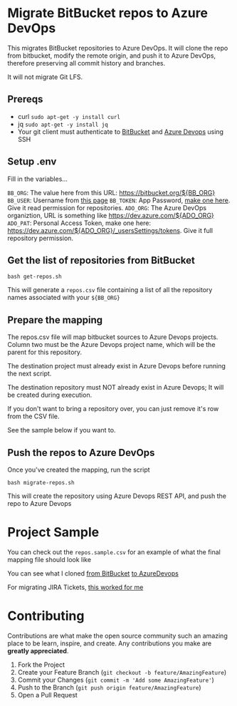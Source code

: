 # Migrate BitBucket repos to Azure DevOps

This migrates BitBucket repositories to Azure DevOps.  It will clone the repo from bitbucket, modify the remote origin, and push it to Azure DevOps, therefore preserving all commit history and branches.

It will not migrate Git LFS.

## Prereqs

* curl `sudo apt-get -y install curl`
* jq `sudo apt-get -y install jq`
* Your git client must authenticate to [BitBucket](https://support.atlassian.com/bitbucket-cloud/docs/set-up-an-ssh-key/) and [Azure Devops](https://docs.microsoft.com/en-us/azure/devops/repos/git/use-ssh-keys-to-authenticate?view=azure-devops) using SSH

## Setup .env

Fill in the variables...

`BB_ORG`: The value here from this URL: https://bitbucket.org/${BB_ORG}
`BB_USER`: Username from [this page](https://bitbucket.org/account/settings/)
`BB_TOKEN`: App Password, [make one here](https://bitbucket.org/account/settings/app-passwords/).  Give it read permission for repositories.
`ADO_ORG`: The Azure DevOps organiztion, URL is something like https://dev.azure.com/${ADO_ORG}
`ADO_PAT`: Personal Access Token, make one here: https://dev.azure.com/${ADO_ORG}/_usersSettings/tokens.  Give it full repository permission.

## Get the list of repositories from BitBucket

```
bash get-repos.sh
```

This will generate a `repos.csv` file containing a list of all the repository names associated with your `${BB_ORG}`

## Prepare the mapping

The repos.csv file will map bitbucket sources to Azure Devops projects.  Column two must be the Azure Devops project name, which will be the parent for this repository.  

The destination project must already exist in Azure Devops before running the next script.

The destination repository must NOT already exist in Azure Devops; It will be created during execution.

If you don't want to bring a repository over, you can just remove it's row from the CSV file.

See the sample below if you want to.    

## Push the repos to Azure DevOps

Once you've created the mapping, run the script

```
bash migrate-repos.sh
```

This will create the repository using Azure Devops REST API, and push the repo to Azure Devops

# Project Sample

You can check out the `repos.sample.csv` for an example of what the final mapping file should look like

You can see what I cloned [from BitBucket](https://bitbucket.org/alex4108/azuredevops-migrate-sample/src/master/) [to AzureDevops](https://dev.azure.com/alex41081/BitBucket%20AzureDevops%20Migrate%20Sample/_git/azuredevops-migrate-sample)

For migrating JIRA Tickets, [this worked for me](https://github.com/solidify/jira-azuredevops-migrator)

# Contributing

Contributions are what make the open source community such an amazing place to be learn, inspire, and create. Any contributions you make are **greatly appreciated**.

1. Fork the Project
2. Create your Feature Branch (`git checkout -b feature/AmazingFeature`)
3. Commit your Changes (`git commit -m 'Add some AmazingFeature'`)
4. Push to the Branch (`git push origin feature/AmazingFeature`)
5. Open a Pull Request